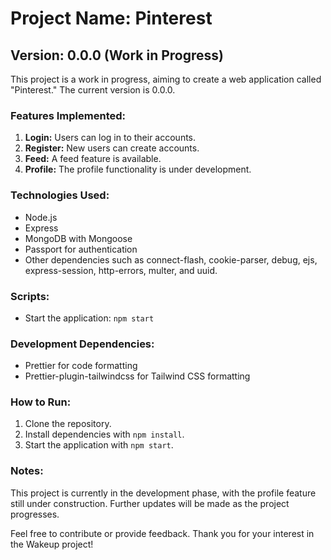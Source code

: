 # Project Name: Pinterest

## Version: 0.0.0 (Work in Progress)

This project is a work in progress, aiming to create a web application called "Pinterest." The current version is 0.0.0.

### Features Implemented:
1. **Login:** Users can log in to their accounts.
2. **Register:** New users can create accounts.
3. **Feed:** A feed feature is available.
4. **Profile:** The profile functionality is under development.

### Technologies Used:
- Node.js
- Express
- MongoDB with Mongoose
- Passport for authentication
- Other dependencies such as connect-flash, cookie-parser, debug, ejs, express-session, http-errors, multer, and uuid.

### Scripts:
- Start the application: `npm start`

### Development Dependencies:
- Prettier for code formatting
- Prettier-plugin-tailwindcss for Tailwind CSS formatting

### How to Run:
1. Clone the repository.
2. Install dependencies with `npm install`.
3. Start the application with `npm start`.

### Notes:
This project is currently in the development phase, with the profile feature still under construction. Further updates will be made as the project progresses.

Feel free to contribute or provide feedback. Thank you for your interest in the Wakeup project!